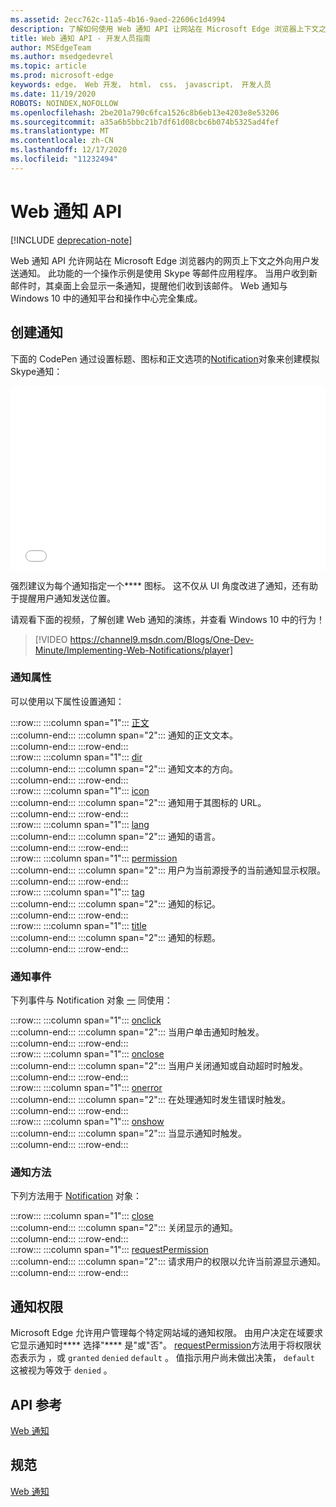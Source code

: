 ```yaml
---
ms.assetid: 2ecc762c-11a5-4b16-9aed-22606c1d4994
description: 了解如何使用 Web 通知 API 让网站在 Microsoft Edge 浏览器上下文之外向用户发送通知。
title: Web 通知 API - 开发人员指南
author: MSEdgeTeam
ms.author: msedgedevrel
ms.topic: article
ms.prod: microsoft-edge
keywords: edge， Web 开发， html， css， javascript， 开发人员
ms.date: 11/19/2020
ROBOTS: NOINDEX,NOFOLLOW
ms.openlocfilehash: 2be201a790c6fca1526c8b6eb13e4203e8e53206
ms.sourcegitcommit: a35a6b5bbc21b7df61d08cbc6b074b5325ad4fef
ms.translationtype: MT
ms.contentlocale: zh-CN
ms.lasthandoff: 12/17/2020
ms.locfileid: "11232494"
---
```

# Web 通知 API  

[!INCLUDE [deprecation-note](../../includes/legacy-edge-note.md)]  

Web 通知 API 允许网站在 Microsoft Edge 浏览器内的网页上下文之外向用户发送通知。  此功能的一个操作示例是使用 Skype 等邮件应用程序。  当用户收到新邮件时，其桌面上会显示一条通知，提醒他们收到该邮件。  Web 通知与 Windows 10 中的通知平台和操作中心完全集成。  

## 创建通知  

下面的 CodePen 通过设置标题、图标和正文选项的[Notification](https://msdn.microsoft.com/library/mt710818)对象来创建[](https://msdn.microsoft.com/library/mt710814)模拟 Skype[](https://msdn.microsoft.com/library/mt710811)通知： [](https://msdn.microsoft.com/library/mt710826)  

<iframe height='295' scrolling='no' title='Web 通知' src='//codepen.io/MicrosoftEdgeDocumentation/embed/RGbxWW/?height=295&theme-id=23761&default-tab=result&embed-version=2&editable=true' frameborder='no' allowtransparency='true' allowfullscreen='true' style='width: 100%;'>请参阅 <a href='https://codepen.io/MicrosoftEdgeDocumentation/pen/RGbxWW/'> CodePen 上的 Microsoft Edge 文档 (@MicrosoftEdgeDocumentation) </a> 笔 <a href='https://codepen.io/MicrosoftEdgeDocumentation'> Web </a> <a href='https://codepen.io'> 通知 </a> 。</iframe>  

强烈建议为每个通知指定一个**** 图标。  这不仅从 UI 角度改进了通知，还有助于提醒用户通知发送位置。  

请观看下面的视频，了解创建 Web 通知的演练，并查看 Windows 10 中的行为！  

> [!VIDEO https://channel9.msdn.com/Blogs/One-Dev-Minute/Implementing-Web-Notifications/player]  

### 通知属性  

可以使用以下属性设置通知：  

:::row:::
   :::column span="1":::
      [正文](https://developer.mozilla.org/docs/Web/API/Notification/body)  
   :::column-end:::
   :::column span="2":::
      通知的正文文本。  
   :::column-end:::
:::row-end:::  
:::row:::
   :::column span="1":::
      [dir](https://developer.mozilla.org/docs/Web/API/Notification/dir)  
   :::column-end:::
   :::column span="2":::
      通知文本的方向。  
   :::column-end:::
:::row-end:::  
:::row:::
   :::column span="1":::
      [icon](https://developer.mozilla.org/docs/Web/API/Notification/icon)  
   :::column-end:::
   :::column span="2":::
      通知用于其图标的 URL。  
   :::column-end:::
:::row-end:::  
:::row:::
   :::column span="1":::
      [lang](https://developer.mozilla.org/docs/Web/API/Notification/lang)  
   :::column-end:::
   :::column span="2":::
      通知的语言。  
   :::column-end:::
:::row-end:::  
:::row:::
   :::column span="1":::
      [permission](https://developer.mozilla.org/docs/Web/API/Notification/permission)  
   :::column-end:::
   :::column span="2":::
      用户为当前源授予的当前通知显示权限。  
   :::column-end:::
:::row-end:::  
:::row:::
   :::column span="1":::
      [tag](https://developer.mozilla.org/docs/Web/API/Notification/tag)  
   :::column-end:::
   :::column span="2":::
      通知的标记。  
   :::column-end:::
:::row-end:::  
:::row:::
   :::column span="1":::
      [title](https://developer.mozilla.org/docs/Web/API/Notification/title)  
   :::column-end:::
   :::column span="2":::
      通知的标题。  
   :::column-end:::
:::row-end:::  

### 通知事件  

下列事件与 Notification 对象 [一](https://developer.mozilla.org/docs/Web/API/Notification) 同使用：  

:::row:::
   :::column span="1":::
      [onclick](https://developer.mozilla.org/docs/Web/API/Element/click_event)  
   :::column-end:::
   :::column span="2":::
      当用户单击通知时触发。  
   :::column-end:::
:::row-end:::  
:::row:::
   :::column span="1":::
      [onclose](https://developer.mozilla.org/docs/Archive/Mozilla/XUL/Events/close_event)  
   :::column-end:::
   :::column span="2":::
      当用户关闭通知或自动超时时触发。  
   :::column-end:::
:::row-end:::  
:::row:::
   :::column span="1":::
      [onerror](https://developer.mozilla.org/docs/Web/API/Element/error_event)  
   :::column-end:::
   :::column span="2":::
      在处理通知时发生错误时触发。  
   :::column-end:::
:::row-end:::  
:::row:::
   :::column span="1":::
      [onshow](https://developer.mozilla.org/docs/Web/API/Element/show_event)  
   :::column-end:::
   :::column span="2":::
      当显示通知时触发。  
   :::column-end:::
:::row-end:::  

### 通知方法  

下列方法用于 [Notification](https://developer.mozilla.org/docs/Web/API/Notification) 对象：  

:::row:::
   :::column span="1":::
      [close](https://developer.mozilla.org/docs/Web/API/Notification/close)  
   :::column-end:::
   :::column span="2":::
      关闭显示的通知。  
   :::column-end:::
:::row-end:::  
:::row:::
   :::column span="1":::
      [requestPermission](https://developer.mozilla.org/docs/Web/API/Notification/requestPermission)  
   :::column-end:::
   :::column span="2":::
      请求用户的权限以允许当前源显示通知。  
   :::column-end:::
:::row-end:::  

## 通知权限  

Microsoft Edge 允许用户管理每个特定网站域的通知权限。  由用户决定在域要求它显示通知时**** 选择"**** 是"或"否"。  [requestPermission](https://developer.mozilla.org/docs/Web/API/Notification/requestPermission)方法用于将权限状态表示为 ，或 `granted` `denied` `default` 。  值指示用户尚未做出决策， `default` 这被视为等效于 `denied` 。  

## API 参考  

[Web 通知](https://developer.mozilla.org/docs/Web/API/Notifications_API)  

## 规范  

[Web 通知](https://notifications.spec.whatwg.org)  
